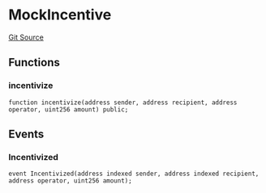 # MockIncentive
[Git Source](https://github.com/ubiquity/ubiquity-dollar/blob/fc55925e18af3f4cb5171ecd66ba4c48dc994260/src/dollar/mocks/MockIncentive.sol)


## Functions
### incentivize


```solidity
function incentivize(address sender, address recipient, address operator, uint256 amount) public;
```

## Events
### Incentivized

```solidity
event Incentivized(address indexed sender, address indexed recipient, address operator, uint256 amount);
```

